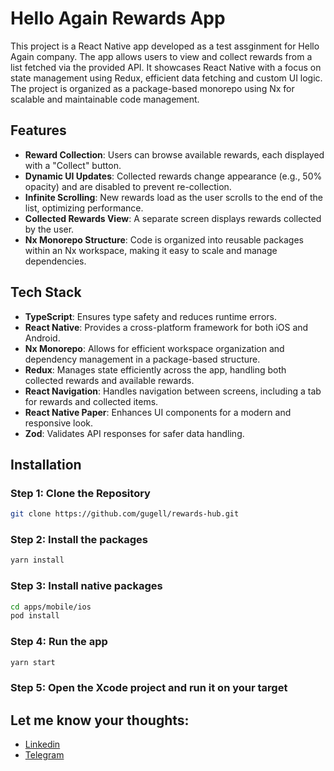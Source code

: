 # Hello Again Rewards App

This project is a React Native app developed as a test assginment for Hello Again company. The app allows users to view and collect rewards from a list fetched via the provided API. It showcases React Native with a focus on state management using Redux, efficient data fetching and custom UI logic. The project is organized as a package-based monorepo using Nx for scalable and maintainable code management.

## Features

- **Reward Collection**: Users can browse available rewards, each displayed with a "Collect" button.
- **Dynamic UI Updates**: Collected rewards change appearance (e.g., 50% opacity) and are disabled to prevent re-collection.
- **Infinite Scrolling**: New rewards load as the user scrolls to the end of the list, optimizing performance.
- **Collected Rewards View**: A separate screen displays rewards collected by the user.
- **Nx Monorepo Structure**: Code is organized into reusable packages within an Nx workspace, making it easy to scale and manage dependencies.

## Tech Stack

- **TypeScript**: Ensures type safety and reduces runtime errors.
- **React Native**: Provides a cross-platform framework for both iOS and Android.
- **Nx Monorepo**: Allows for efficient workspace organization and dependency management in a package-based structure.
- **Redux**: Manages state efficiently across the app, handling both collected rewards and available rewards.
- **React Navigation**: Handles navigation between screens, including a tab for rewards and collected items.
- **React Native Paper**: Enhances UI components for a modern and responsive look.
- **Zod**: Validates API responses for safer data handling.

## Installation

### Step 1: Clone the Repository

```bash
git clone https://github.com/gugell/rewards-hub.git
```

### Step 2: Install the packages

```bash
yarn install
```

### Step 3: Install native packages

```bash
cd apps/mobile/ios
pod install
```

### Step 4: Run the app

```bash
yarn start
```

### Step 5: Open the Xcode project and run it on your target

## Let me know your thoughts:

- [Linkedin](https://www.linkedin.com/in/iliagutu/)
- [Telegram](https://t.me/gugell)
